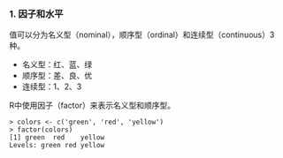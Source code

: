### 1. 因子和水平

值可以分为名义型（nominal），顺序型（ordinal）和连续型（continuous）3种。

* 名义型：红、蓝、绿
* 顺序型：差、良、优
* 连续型：1、2、3

R中使用因子（factor）来表示名义型和顺序型。

    > colors <- c('green', 'red', 'yellow')    > factor(colors)    [1] green  red    yellow    Levels: green red yellow

